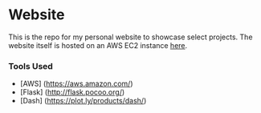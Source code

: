 # Website
This is the repo for my personal website to showcase select projects. The website itself is hosted on an AWS EC2 instance [here].

[here]: http://benedictaquino.com/

### Tools Used
- [AWS] (https://aws.amazon.com/)
- [Flask] (http://flask.pocoo.org/)
- [Dash] (https://plot.ly/products/dash/)
